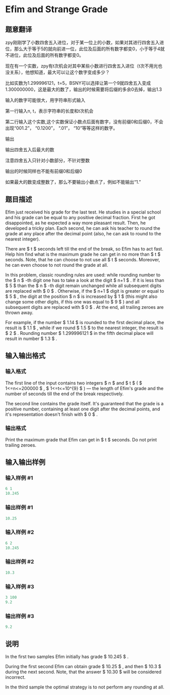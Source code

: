 # Efim and Strange Grade

## 题意翻译

zpy刚刚学了小数四舍五入进位，对于某一位上的小数，如果对其进行四舍五入进位，那么大于等于5的就向前进一位，此位及后面的所有数字都变0，小于等于4就不进位，此位及后面的所有数字都变0。

现在有一个实数，zpy有t次机会对其中某些小数进行四舍五入进位（t次不用光也没关系），他想知道，最大可以让这个数字变成多少？

比如实数为1.299996121，t=5，BSNY可以选择让第一个9就四舍五入变成1.300000000，这是最大的数了，输出的时候需要将后缀的多余0去掉，输出1.3

输入的数字可能很大，用字符串形式输入

第一行输入n, t，表示字符串的长度和t次机会

第二行输入这个实数,这个实数保证小数点后面有数字，没有前缀0和后缀0，不会出现“001.2”， “0.1200”， “.01”， “10”等等这样的数字。

输出

输出四舍五入后最大的数

注意四舍五入只针对小数部分，不针对整数

输出的时候同样也不能有前缀0和后缀0

如果最大的数变成整数了，那么不要输出小数点了，例如不能输出“1.”

## 题目描述

Efim just received his grade for the last test. He studies in a special school and his grade can be equal to any positive decimal fraction. First he got disappointed, as he expected a way more pleasant result. Then, he developed a tricky plan. Each second, he can ask his teacher to round the grade at any place after the decimal point (also, he can ask to round to the nearest integer).

There are $ t $ seconds left till the end of the break, so Efim has to act fast. Help him find what is the maximum grade he can get in no more than $ t $ seconds. Note, that he can choose to not use all $ t $ seconds. Moreover, he can even choose to not round the grade at all.

In this problem, classic rounding rules are used: while rounding number to the $ n $ -th digit one has to take a look at the digit $ n+1 $ . If it is less than $ 5 $ than the $ n $ -th digit remain unchanged while all subsequent digits are replaced with $ 0 $ . Otherwise, if the $ n+1 $ digit is greater or equal to $ 5 $ , the digit at the position $ n $ is increased by $ 1 $ (this might also change some other digits, if this one was equal to $ 9 $ ) and all subsequent digits are replaced with $ 0 $ . At the end, all trailing zeroes are thrown away.

For example, if the number $ 1.14 $ is rounded to the first decimal place, the result is $ 1.1 $ , while if we round $ 1.5 $ to the nearest integer, the result is $ 2 $ . Rounding number $ 1.299996121 $ in the fifth decimal place will result in number $ 1.3 $ .

## 输入输出格式

### 输入格式

The first line of the input contains two integers $ n $ and $ t $ ( $ 1<=n<=200000 $ , $ 1<=t<=10^{9} $ ) — the length of Efim's grade and the number of seconds till the end of the break respectively.

The second line contains the grade itself. It's guaranteed that the grade is a positive number, containing at least one digit after the decimal points, and it's representation doesn't finish with $ 0 $ .

### 输出格式

Print the maximum grade that Efim can get in $ t $ seconds. Do not print trailing zeroes.

## 输入输出样例

### 输入样例 #1

```cpp
6 1
10.245

```
### 输出样例 #1

```cpp
10.25

```
### 输入样例 #2

```cpp
6 2
10.245

```
### 输出样例 #2

```cpp
10.3

```
### 输入样例 #3

```cpp
3 100
9.2

```
### 输出样例 #3

```cpp
9.2

```
## 说明

In the first two samples Efim initially has grade $ 10.245 $ .

During the first second Efim can obtain grade $ 10.25 $ , and then $ 10.3 $ during the next second. Note, that the answer $ 10.30 $ will be considered incorrect.

In the third sample the optimal strategy is to not perform any rounding at all.

